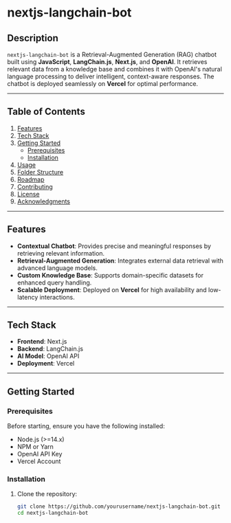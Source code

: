 # nextjs-langchain-bot

## Description
`nextjs-langchain-bot` is a Retrieval-Augmented Generation (RAG) chatbot built using **JavaScript**, **LangChain.js**, **Next.js**, and **OpenAI**. It retrieves relevant data from a knowledge base and combines it with OpenAI's natural language processing to deliver intelligent, context-aware responses. The chatbot is deployed seamlessly on **Vercel** for optimal performance.

---

## Table of Contents
1. [Features](#features)  
2. [Tech Stack](#tech-stack)  
3. [Getting Started](#getting-started)  
    - [Prerequisites](#prerequisites)  
    - [Installation](#installation)  
4. [Usage](#usage)  
5. [Folder Structure](#folder-structure)  
6. [Roadmap](#roadmap)  
7. [Contributing](#contributing)  
8. [License](#license)  
9. [Acknowledgments](#acknowledgments)

---

## Features
- **Contextual Chatbot**: Provides precise and meaningful responses by retrieving relevant information.  
- **Retrieval-Augmented Generation**: Integrates external data retrieval with advanced language models.  
- **Custom Knowledge Base**: Supports domain-specific datasets for enhanced query handling.  
- **Scalable Deployment**: Deployed on **Vercel** for high availability and low-latency interactions.  

---

## Tech Stack
- **Frontend**: Next.js  
- **Backend**: LangChain.js  
- **AI Model**: OpenAI API  
- **Deployment**: Vercel  

---

## Getting Started

### Prerequisites
Before starting, ensure you have the following installed:
- Node.js (>=14.x)
- NPM or Yarn
- OpenAI API Key
- Vercel Account

### Installation
1. Clone the repository:
   ```bash
   git clone https://github.com/yourusername/nextjs-langchain-bot.git
   cd nextjs-langchain-bot
